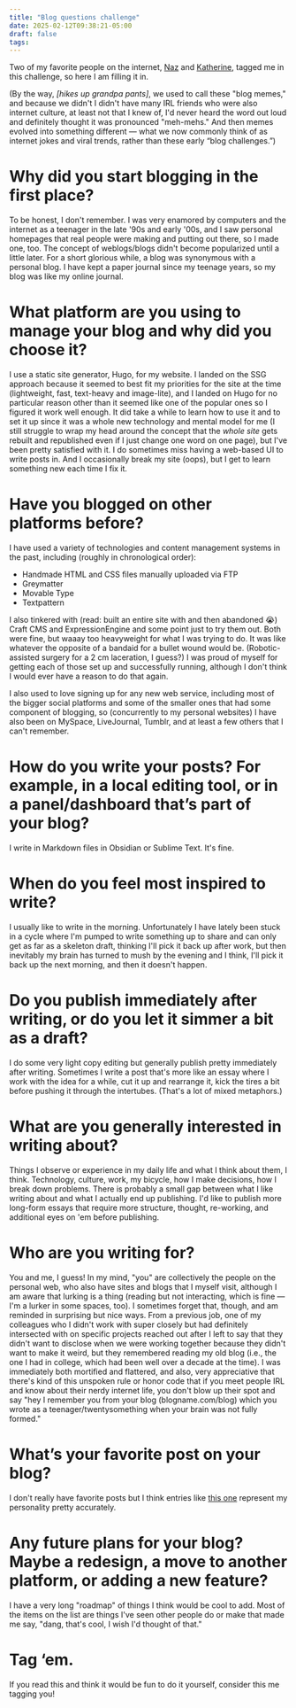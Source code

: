 ```yaml
---
title: "Blog questions challenge"
date: 2025-02-12T09:38:21-05:00
draft: false
tags:
---
```


Two of my favorite people on the internet, [Naz](https://nazhamid.com/) and [Katherine](https://kayserifserif.place/), tagged me in this challenge, so here I am filling it in. 

(By the way, *[hikes up grandpa pants]*, we used to call these "blog memes," and because we didn't I didn't have many IRL friends who were also internet culture, at least not that I knew of, I'd never heard the word out loud and definitely thought it was pronounced "meh-mehs." And then memes evolved into something different — what we now commonly think of as internet jokes and viral trends, rather than these early “blog challenges.”)
# Why did you start blogging in the first place?
To be honest, I don't remember. I was very enamored by computers and the internet as a teenager in the late '90s and early '00s, and I saw personal homepages that real people were making and putting out there, so I made one, too. The concept of weblogs/blogs didn't become popularized until a little later. For a short glorious while, a blog was synonymous with a personal blog. I have kept a paper journal since my teenage years, so my blog was like my online journal.
# What platform are you using to manage your blog and why did you choose it?
I use a static site generator, Hugo, for my website. I landed on the SSG approach because it seemed to best fit my priorities for the site at the time (lightweight, fast, text-heavy and image-lite), and I landed on Hugo for no particular reason other than it seemed like one of the popular ones so I figured it work well enough. It did take a while to learn how to use it and to set it up since it was a whole new technology and mental model for me (I still struggle to wrap my head around the concept that the *whole site* gets rebuilt and republished even if I just change one word on one page), but I've been pretty satisfied with it. I do sometimes miss having a web-based UI to write posts in. And I occasionally break my site (oops), but I get to learn something new each time I fix it.
# Have you blogged on other platforms before?
I have used a variety of technologies and content management systems in the past, including (roughly in chronological order): 
- Handmade HTML and CSS files manually uploaded via FTP
- Greymatter
- Movable Type
- Textpattern

I also tinkered with (read: built an entire site with and then abandoned 😭) Craft CMS and ExpressionEngine and some point just to try them out. Both were fine, but waaay too heavyweight for what I was trying to do. It was like whatever the opposite of a bandaid for a bullet wound would be. (Robotic-assisted surgery for a 2 cm laceration, I guess?) I was proud of myself for getting each of those set up and successfully running, although I don't think I would ever have a reason to do that again.

I also used to love signing up for any new web service, including most of the bigger social platforms and some of the smaller ones that had some component of blogging, so (concurrently to my personal websites) I have also been on MySpace, LiveJournal, Tumblr, and at least a few others that I can't remember.
# How do you write your posts? For example, in a local editing tool, or in a panel/dashboard that’s part of your blog?
I write in Markdown files in Obsidian or Sublime Text. It's fine.
# When do you feel most inspired to write?
I usually like to write in the morning. Unfortunately I have lately been stuck in a cycle where I'm pumped to write something up to share and can only get as far as a skeleton draft, thinking I'll pick it back up after work, but then inevitably my brain has turned to mush by the evening and I think, I'll pick it back up the next morning, and then it doesn't happen.
# Do you publish immediately after writing, or do you let it simmer a bit as a draft?
I do some very light copy editing but generally publish pretty immediately after writing. Sometimes I write a post that's more like an essay where I work with the idea for a while, cut it up and rearrange it, kick the tires a bit before pushing it through the intertubes. (That's a lot of mixed metaphors.)
# What are you generally interested in writing about?
Things I observe or experience in my daily life and what I think about them, I think. Technology, culture, work, my bicycle, how I make decisions, how I break down problems. There is probably a small gap between what I like writing about and what I actually end up publishing. I'd like to publish more long-form essays that require more structure, thought, re-working, and additional eyes on 'em before publishing.
# Who are you writing for?
You and me, I guess! In my mind, "you" are collectively the people on the personal web, who also have sites and blogs that I myself visit, although I am aware that lurking is a thing (reading but not interacting, which is fine — I'm a lurker in some spaces, too). I sometimes forget that, though, and am reminded in surprising but nice ways. From a previous job, one of my colleagues who I didn't work with super closely but had definitely intersected with on specific projects reached out after I left to say that they didn't want to disclose when we were working together because they didn't want to make it weird, but they remembered reading my old blog (i.e., the one I had in college, which had been well over a decade at the time). I was immediately both mortified and flattered, and also, very appreciative that there's kind of this unspoken rule or honor code that if you meet people IRL and know about their nerdy internet life, you don't blow up their spot and say "hey I remember you from your blog (blogname.com/blog) which you wrote as a teenager/twentysomething when your brain was not fully formed."
# What’s your favorite post on your blog?
I don't really have favorite posts but I think entries like [this one](https://kwon.nyc/notes/eyeballs/) represent my personality pretty accurately. 
# Any future plans for your blog? Maybe a redesign, a move to another platform, or adding a new feature?
I have a very long "roadmap" of things I think would be cool to add. Most of the items on the list are things I've seen other people do or make that made me say, "dang, that's cool, I wish I'd thought of that."
# Tag ‘em.
If you read this and think it would be fun to do it yourself, consider this me tagging you!